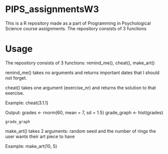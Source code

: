 # PIPS_assignmentsW3
This is a R repository made as a part of Programming in Psychological Science course assignments.
The repository consists of 3 functions

# Usage 
The repository consists of 3 functions: remind_me(), cheat(), make_art()

remind_me() takes no arguments and returns important dates that I should not forget. 

cheat() takes one argument (exercise_nr) and returns the solution to that exercise. 

Example:
cheat(3.1.1)

Output:
    grades <- rnorm(60, mean = 7, sd = 1.5)
    grade_graph <- hist(grades)

    grade_graph
    
    
make_art() takes 2 arguments: random seed and the number of rings the user wants their art piece to have

Example:
make_art(10, 5)

    
    
    
